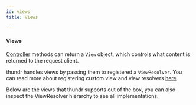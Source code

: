 ```yaml
---
id: views
title: Views

---
```


#### Views

[Controller](modules/thundr/controllers.html) methods can return a `View` object, which controls what content is returned to the request client.

thundr handles views by passing them to registered a `ViewResolver`. You can read more about registering custom view and view resolvers [here](modules/thundr/views.html#viewResolver).

Below are the views that thundr supports out of the box, you can also inspect the ViewResolver hierarchy to see all implementations.
